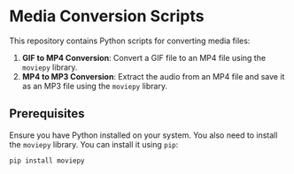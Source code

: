 # Media Conversion Scripts

This repository contains Python scripts for converting media files:

1. **GIF to MP4 Conversion**: Convert a GIF file to an MP4 file using the `moviepy` library.
2. **MP4 to MP3 Conversion**: Extract the audio from an MP4 file and save it as an MP3 file using the `moviepy` library.

## Prerequisites

Ensure you have Python installed on your system. You also need to install the `moviepy` library. You can install it using `pip`:

```bash
pip install moviepy
